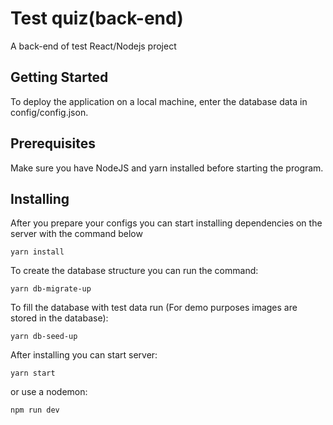 # Test quiz(back-end)

A back-end of test React/Nodejs project

## Getting Started

To deploy the application on a local machine,
enter the database data in config/config.json.

## Prerequisites

Make sure you have NodeJS and yarn installed before starting the program.

## Installing

After you prepare your configs you can start installing dependencies on the server with the command below

    yarn install

To create the database structure you can run the command:

    yarn db-migrate-up

To fill the database with test data run (For demo purposes images are stored in the database):

    yarn db-seed-up

After installing you can start server:

    yarn start

or use a nodemon:

    npm run dev
